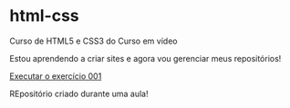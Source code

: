 # html-css
 Curso de HTML5 e CSS3 do Curso em vídeo

Estou aprendendo a criar sites e agora vou gerenciar meus repositórios!

<a href= "https://rodrigodiniz1.github.io/html-css/exercicios/ex001/index.html"> Executar o exercício 001 </a>


REpositório criado durante uma aula!
